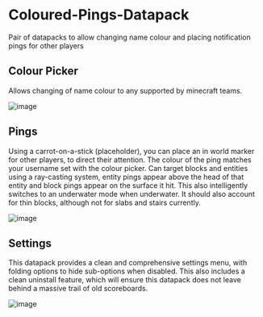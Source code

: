 # Coloured-Pings-Datapack
Pair of datapacks to allow changing name colour and placing notification pings for other players

## Colour Picker
Allows changing of name colour to any supported by minecraft teams.

![image](https://user-images.githubusercontent.com/8903016/115802956-c0a0ec80-a3d7-11eb-879c-4c38a473287b.png)

## Pings
Using a carrot-on-a-stick (placeholder), you can place an in world marker for other players, to direct their attention. 
The colour of the ping matches your username set with the colour picker.
Can target blocks and entities using a ray-casting system, entity pings appear above the head of that entity and block pings appear on the surface it hit.
This also intelligently switches to an underwater mode when underwater. It should also account for thin blocks, although not for slabs and stairs currently.

![image](https://user-images.githubusercontent.com/8903016/115803119-27260a80-a3d8-11eb-887f-b7d3165d73b1.png)

## Settings
This datapack provides a clean and comprehensive settings menu, with folding options to hide sub-options when disabled. This also includes a clean uninstall feature, which will ensure this datapack does not leave behind a massive trail of old scoreboards.

![image](https://user-images.githubusercontent.com/8903016/116330013-82833e80-a7c4-11eb-935b-af280e2947f2.png)
